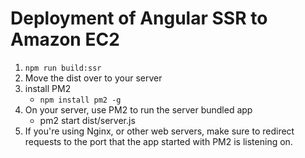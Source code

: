 # Deployment of Angular SSR to Amazon EC2

1. ```npm run build:ssr```
2. Move the dist over to your server
3. install PM2
    - ```npm install pm2 -g```
4. On your server, use PM2 to run the server bundled app
    - pm2 start dist/server.js
5. If you're using Nginx, or other web servers, make sure to redirect requests to the port that the app started with PM2 is listening on.
